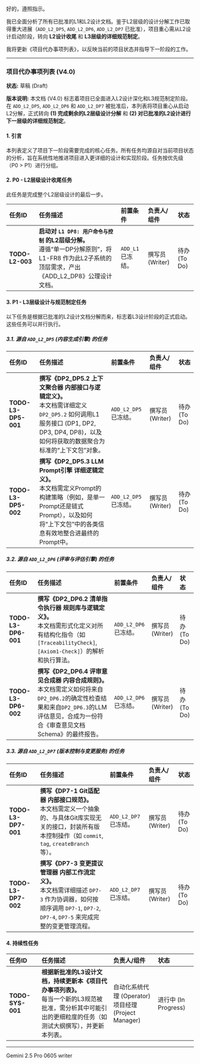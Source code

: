 好的，遵照指示。

我已全面分析了所有已批准的L1和L2设计文档。鉴于L2层级的设计分解工作已取得重大进展（`ADD_L2_DP5`, `ADD_L2_DP6`, `ADD_L2_DP7` 已批准），项目重心需从L2设计启动阶段，转向 **L2设计收尾** 和 **L3层级的详细规范制定**。

我将更新《项目代办事项列表》，以反映当前的项目状态并指导下一阶段的工作。

---

### **项目代办事项列表 (V4.0)**

**状态:** 草稿 (Draft)

**版本说明:** 本文档 (V4.0) 标志着项目已全面进入L2设计深化和L3规范制定阶段。在 `ADD_L2_DP5`, `ADD_L2_DP6` 和 `ADD_L2_DP7` 被批准后，本列表将项目重心从启动L2分解，正式转向 **(1) 完成剩余的L2层级设计分解** 和 **(2) 对已批准的L2设计进行下一层级的详细规范制定**。

#### **1. 引言**

本列表定义了项目下一阶段需要完成的核心任务。所有任务均源自对当前项目状态的分析，旨在系统性地推进项目进入更详细的设计和实现阶段。任务按优先级（P0 > P1）进行分组。

#### **2. P0 - L2层级设计收尾任务**

此任务是完成整个L2层级设计的最后一步。

| 任务ID | 任务描述 | 前置条件 | 负责人/组件 | 状态 |
| :--- | :--- | :--- | :--- | :--- |
| **TODO-L2-003** | **启动对 `L1 DP8: 用户命令与控制` 的L2层级分解。**<br>遵循“单一DP分解原则”，将 L1-FR8 作为此L2子系统的顶层需求，产出《ADD_L2_DP8》公理设计文档。 | `ADD_L1` 已冻结。 | 撰写员 (Writer) | 待办 (To Do) |

#### **3. P1 - L3层级设计与规范制定任务**

以下任务是根据已批准的L2设计文档分解而来，标志着L3设计阶段的正式启动。这些任务可以并行执行。

##### **3.1. 源自 `ADD_L2_DP5` (内容生成引擎) 的任务**

| 任务ID | 任务描述 | 前置条件 | 负责人/组件 | 状态 |
| :--- | :--- | :--- | :--- | :--- |
| **TODO-L3-DP5-001** | **撰写《DP2_DP5.2 上下文聚合器 内部接口与逻辑定义》。**<br>本文档需详细定义 `DP2_DP5.2` 如何调用L1服务接口 (DP1, DP2, DP3, DP4, DP8)，以及如何将获取的数据聚合为标准的“上下文包”对象。 | `ADD_L2_DP5` 已冻结。 | 撰写员 (Writer) | 待办 (To Do) |
| **TODO-L3-DP5-002** | **撰写《DP2_DP5.3 LLM Prompt引擎 详细逻辑定义》。**<br>本文档需定义Prompt的构建策略（例如，是单一Prompt还是链式Prompt），以及如何将“上下文包”中的各类信息有效地整合进最终的Prompt中。 | `ADD_L2_DP5` 已冻结。 | 撰写员 (Writer) | 待办 (To Do) |

##### **3.2. 源自 `ADD_L2_DP6` (评审与评估引擎) 的任务**

| 任务ID | 任务描述 | 前置条件 | 负责人/组件 | 状态 |
| :--- | :--- | :--- | :--- | :--- |
| **TODO-L3-DP6-001** | **撰写《DP2_DP6.2 清单指令执行器 规则库与逻辑定义》。**<br>本文档需形式化定义对所有结构化指令（如`[TraceabilityCheck]`, `[Axiom1-Check]`）的解析和执行算法。 | `ADD_L2_DP6` 已冻结。 | 撰写员 (Writer) | 待办 (To Do) |
| **TODO-L3-DP6-002** | **撰写《DP2_DP6.4 评审意见合成器 内容合成规则》。**<br>本文档需定义如何将来自`DP2_DP6.2`的确定性检查结果和来自`DP2_DP6.3`的LLM评估意见，合成为一份符合《审查意见文档Schema》的最终报告。 | `ADD_L2_DP6` 已冻结。 | 撰写员 (Writer) | 待办 (To Do) |

##### **3.3. 源自 `ADD_L2_DP7` (版本控制与变更服务) 的任务**

| 任务ID | 任务描述 | 前置条件 | 负责人/组件 | 状态 |
| :--- | :--- | :--- | :--- | :--- |
| **TODO-L3-DP7-001** | **撰写《DP7-1 Git适配器 内部接口规范》。**<br>本文档需定义一个抽象的、与具体Git库实现无关的接口，封装所有版本控制操作（如 `commit`, `tag`, `createBranch` 等）。 | `ADD_L2_DP7` 已冻结。 | 撰写员 (Writer) | 待办 (To Do) |
| **TODO-L3-DP7-002** | **撰写《DP7-3 变更提议管理器 内部工作流定义》。**<br>本文档需详细描述 `DP7-3` 作为协调器，如何按顺序调用 `DP7-1`, `DP7-2`, `DP7-4`, `DP7-5` 来完成完整的变更管理流程。 | `ADD_L2_DP7` 已冻结。 | 撰写员 (Writer) | 待办 (To Do) |

#### **4. 持续性任务**

| 任务ID | 任务描述 | 负责人/组件 | 状态 |
| :--- | :--- | :--- | :--- |
| **TODO-SYS-001** | **根据新批准的L3设计文档，持续更新本《项目代办事项列表》。**<br>每当一个新的L3规范被批准，需分析其中可能引出的更细粒度的任务（如测试大纲撰写），并更新本列表。 | 自动化系统代理 (Operator)<br>项目经理 (Project Manager) | 进行中 (In Progress) |

---
Gemini 2.5 Pro 0605 writer